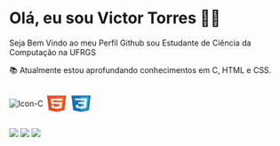 <h1>Olá, eu sou Victor Torres 👨‍💻</h1>

Seja Bem Vindo ao meu Perfil Github sou Estudante de Ciência da Computação na UFRGS

📚 Atualmente estou aprofundando conhecimentos em C, HTML e CSS.

<div style="display: inline_block"><br>
  <img align="center" alt="Icon-C" height="30" width="40" src="https://cdn.jsdelivr.net/gh/devicons/devicon@latest/icons/c/c-original.svg"> 
  <img align="center" alt="Icon-HTML" height="30" width="40" src="https://raw.githubusercontent.com/devicons/devicon/master/icons/html5/html5-original.svg">
  <img align="center" alt="Icon-CSS" height="30" width="40" src="https://raw.githubusercontent.com/devicons/devicon/master/icons/css3/css3-original.svg">
</div>

##

<div> 
  <a href="https://instagram.com/victor.torresm" target="_blank"><img src="https://img.shields.io/badge/-Instagram-%23E4405F?style=for-the-badge&logo=instagram&logoColor=white" target="_blank"></a>
  <a href = "mailto:victormartins.torres@gmail.com"><img src="https://img.shields.io/badge/-Gmail-%23333?style=for-the-badge&logo=gmail&logoColor=white" target="_blank"></a>
  <a href="https://www.linkedin.com/in/rafaella-ballerini-45875016a" target="_blank"><img src="https://img.shields.io/badge/-LinkedIn-%230077B5?style=for-the-badge&logo=linkedin&logoColor=white" target="_blank"></a> 
</div>
